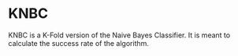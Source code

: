 # KNBC
KNBC is a K-Fold version of the Naive Bayes Classifier. It is meant to calculate the success rate of the algorithm.
